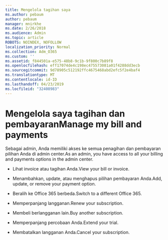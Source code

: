 ```yaml
---
title: Mengelola tagihan saya
ms.author: pebaum
author: pebaum
manager: mnirkhe
ms.date: 2/26/2018
ms.audience: Admin
ms.topic: article
ROBOTS: NOINDEX, NOFOLLOW
localization_priority: Normal
ms.collection: Adm_O365
ms.custom: ''
ms.assetid: f844501a-e575-48b8-9c1b-9f800c7b89f8
ms.openlocfilehash: eff17074de4c198ec475573081a01f4288dd3ecb
ms.sourcegitcommit: 9d78905c512192ffc4675468abd2efc5f2e4baf4
ms.translationtype: MT
ms.contentlocale: id-ID
ms.lasthandoff: 04/23/2019
ms.locfileid: "32408983"
---
```

# <a name="manage-my-bill-and-payments"></a><span data-ttu-id="33aaa-102">Mengelola saya tagihan dan pembayaran</span><span class="sxs-lookup"><span data-stu-id="33aaa-102">Manage my bill and payments</span></span>

<span data-ttu-id="33aaa-103">Sebagai admin, Anda memiliki akses ke semua penagihan dan pembayaran pilihan Anda di admin center.</span><span class="sxs-lookup"><span data-stu-id="33aaa-103">As an admin, you have access to all your billing and payments options in the admin center.</span></span>
  
- <span data-ttu-id="33aaa-104">Lihat invoice atau tagihan Anda.</span><span class="sxs-lookup"><span data-stu-id="33aaa-104">View your bill or invoice.</span></span>
    
- <span data-ttu-id="33aaa-105">Menambahkan, update, atau menghapus pilihan pembayaran Anda.</span><span class="sxs-lookup"><span data-stu-id="33aaa-105">Add, update, or remove your payment option.</span></span>
    
- <span data-ttu-id="33aaa-106">Beralih ke Office 365 berbeda.</span><span class="sxs-lookup"><span data-stu-id="33aaa-106">Switch to a different Office 365.</span></span>
    
- <span data-ttu-id="33aaa-107">Memperpanjang langganan.</span><span class="sxs-lookup"><span data-stu-id="33aaa-107">Renew your subscription.</span></span>
    
- <span data-ttu-id="33aaa-108">Membeli berlangganan lain.</span><span class="sxs-lookup"><span data-stu-id="33aaa-108">Buy another subscription.</span></span>
    
- <span data-ttu-id="33aaa-109">Memperpanjang percobaan Anda.</span><span class="sxs-lookup"><span data-stu-id="33aaa-109">Extend your trial.</span></span>
    
- <span data-ttu-id="33aaa-110">Membatalkan langganan Anda.</span><span class="sxs-lookup"><span data-stu-id="33aaa-110">Cancel your subscription.</span></span>
    

